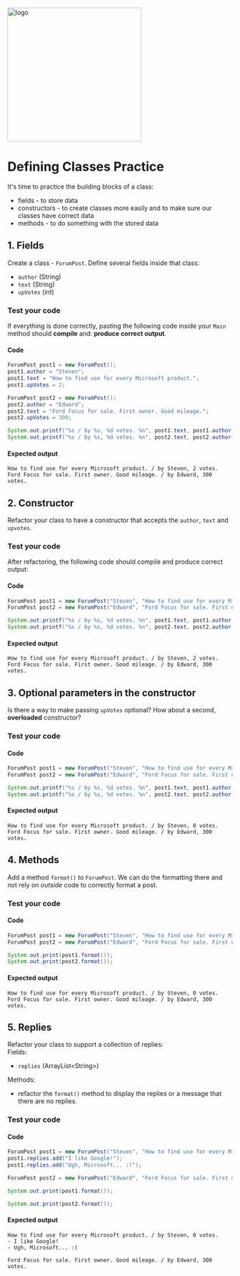 <img src="https://webassets.telerikacademy.com/images/default-source/logos/telerik-academy.svg" alt="logo" width="300px" style="margin-top: 20px;"/>

# Defining Classes Practice

It's time to practice the building blocks of a class:

- fields - to store data
- constructors - to create classes more easily and to make sure our classes have correct data
- methods - to do something with the stored data

## 1. Fields

Create a class - `ForumPost`. Define several fields inside that class:

- `author` (String)
- `text` (String)
- `upVotes` (int)

### Test your code

If everything is done correctly, pasting the following code inside your `Main` method should **compile** and: **produce correct output**.

#### Code

```java
ForumPost post1 = new ForumPost();
post1.author = "Steven";
post1.text = "How to find use for every Microsoft product.";
post1.upVotes = 2;

ForumPost post2 = new ForumPost();
post2.author = "Edward";
post2.text = "Ford Focus for sale. First owner. Good mileage.";
post2.upVotes = 300;

System.out.printf("%s / by %s, %d votes. %n", post1.text, post1.author, post1.upVotes);
System.out.printf("%s / by %s, %d votes. %n", post2.text, post2.author, post2.upVotes);
```

#### Expected output

```none
How to find use for every Microsoft product. / by Steven, 2 votes.
Ford Focus for sale. First owner. Good mileage. / by Edward, 300 votes.
```

## 2. Constructor

Refactor your class to have a constructor that accepts the `author`, `text` and `upvotes`.

### Test your code

After refactoring, the following code should compile and produce correct output:

#### Code

```java
ForumPost post1 = new ForumPost("Steven", "How to find use for every Microsoft product.", 2);
ForumPost post2 = new ForumPost("Edward", "Ford Focus for sale. First owner. Good mileage.", 300);

System.out.printf("%s / by %s, %d votes. %n", post1.text, post1.author, post1.upVotes);
System.out.printf("%s / by %s, %d votes. %n", post2.text, post2.author, post2.upVotes);
```

#### Expected output

```none
How to find use for every Microsoft product. / by Steven, 2 votes.
Ford Focus for sale. First owner. Good mileage. / by Edward, 300 votes.
```

## 3. Optional parameters in the constructor

Is there a way to make passing `upVotes` optional? How about a second, **overloaded** constructor?

### Test your code

#### Code

```java
ForumPost post1 = new ForumPost("Steven", "How to find use for every Microsoft product.");
ForumPost post2 = new ForumPost("Edward", "Ford Focus for sale. First owner. Good mileage.", 300);

System.out.printf("%s / by %s, %d votes. %n", post1.text, post1.author, post1.upVotes);
System.out.printf("%s / by %s, %d votes. %n", post2.text, post2.author, post2.upVotes);

```

#### Expected output

```none
How to find use for every Microsoft product. / by Steven, 0 votes.
Ford Focus for sale. First owner. Good mileage. / by Edward, 300 votes.
```

## 4. Methods

Add a method `format()` to `ForumPost`. We can do the formatting there and not rely on _outside_ code to correctly format a post.

### Test your code

#### Code

```java
ForumPost post1 = new ForumPost("Steven", "How to find use for every Microsoft product.");
ForumPost post2 = new ForumPost("Edward", "Ford Focus for sale. First owner. Good mileage.", 300);

System.out.print(post1.format());
System.out.print(post2.format());
```

#### Expected output

```none
How to find use for every Microsoft product. / by Steven, 0 votes.
Ford Focus for sale. First owner. Good mileage. / by Edward, 300 votes.

```

## 5. Replies

Refactor your class to support a collection of replies:  
Fields:

- `replies` (ArrayList\<String\>)

Methods:

- refactor the `format()` method to display the replies or a message that there are no replies.

### Test your code

#### Code

```java
ForumPost post1 = new ForumPost("Steven", "How to find use for every Microsoft product.");
post1.replies.add("I like Google!");
post1.replies.add("Ugh, Microsoft... :(");

ForumPost post2 = new ForumPost("Edward", "Ford Focus for sale. First owner. Good mileage.", 300);

System.out.print(post1.format());

System.out.print(post2.format());
```

#### Expected output

```none
How to find use for every Microsoft product. / by Steven, 0 votes.
- I like Google!
- Ugh, Microsoft... :(

Ford Focus for sale. First owner. Good mileage. / by Edward, 300 votes.
```
